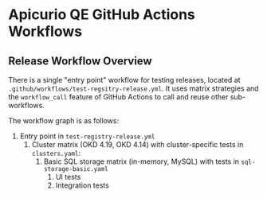 # Apicurio QE GitHub Actions Workflows

## Release Workflow Overview

There is a single "entry point" workflow for testing releases, located at `.github/workflows/test-regsitry-release.yml`.
It uses matrix strategies and the `workflow_call` feature of GitHub Actions to call and reuse other sub-workflows.

The workflow graph is as follows:

<style>
    :root ol { list-style-type: decimal; }
</style>

1. Entry point in `test-registry-release.yml`
    1. Cluster matrix (OKD 4.19, OKD 4.14) with cluster-specific tests in `clusters.yaml`:
        1. Basic SQL storage matrix (in-memory, MySQL) with tests in `sql-storage-basic.yaml`
            1. UI tests
            2. Integration tests